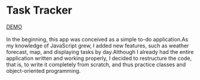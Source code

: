 # Task Tracker

[DEMO](https://task-tracker-z.netlify.app/)<br /><br />
In the beginning, this app was conceived as a simple to-do application.As my knowledge of JavaScript grew, I added new features, such as weather forecast, map, and displaying tasks by day.Although I already had the entire application written and working properly, I decided to restructure the code, that is, to write it completely from scratch, and thus practice classes and object-oriented programming.<br />
